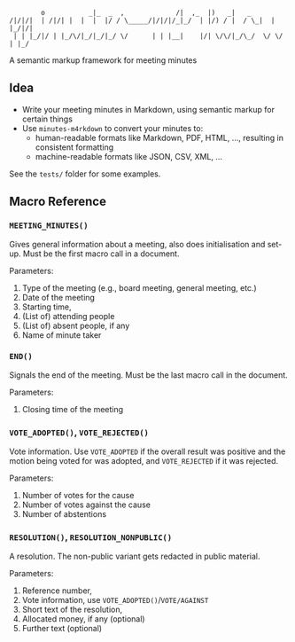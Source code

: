             o           _|_  _  ,             /|  ,_  |)   _|   _
    /|/|/|  | /|/| |  |  |  |/ / \_____/|/|/|/_|_/  | |/) / |  / \_|  |  |_/|/|
     | | |_/|/ | |_/\/|_/|_/|_/ \/      | | |__|    |/| \/\/|_/\_/  \/ \/   | |_/

A semantic markup framework for meeting minutes

## Idea

* Write your meeting minutes in Markdown, using semantic markup for certain things
* Use `minutes-m4rkdown` to convert your minutes to:
    * human-readable formats like Markdown, PDF, HTML, …, resulting in consistent formatting
    * machine-readable formats like JSON, CSV, XML, …

See the `tests/` folder for some examples.


## Macro Reference

### `MEETING_MINUTES()`
Gives general information about a meeting, also does initialisation and set-up.
Must be the first macro call in a document.

Parameters:

1. Type of the meeting (e.g., board meeting, general meeting, etc.)
2. Date of the meeting
3. Starting time,
4. (List of) attending people
5. (List of) absent people, if any
6. Name of minute taker


### `END()`
Signals the end of the meeting. Must be the last macro call in the document.

Parameters:

1. Closing time of the meeting


### `VOTE_ADOPTED()`, `VOTE_REJECTED()`
Vote information. Use `VOTE_ADOPTED` if the overall result was positive and the
motion being voted for was adopted, and `VOTE_REJECTED` if it was rejected.

Parameters:

1. Number of votes for the cause
2. Number of votes against the cause
3. Number of abstentions


### `RESOLUTION()`, `RESOLUTION_NONPUBLIC()`
A resolution. The non-public variant gets redacted in public material.

Parameters:

1. Reference number,
2. Vote information, use `VOTE_ADOPTED()`/`VOTE/AGAINST`
3. Short text of the resolution,
4. Allocated money, if any (optional)
5. Further text (optional)

